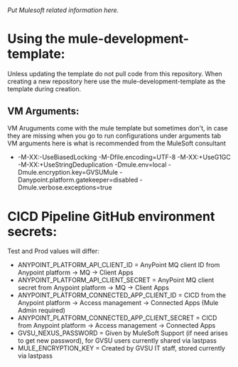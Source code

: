 ###### Put Mulesoft related information here.

# Using the mule-development-template:
Unless updating the template do not pull code from this repository. When creating a new repository here use the mule-development-template as the template during creation.

## VM Arguments:
VM Aruguments come with the mule template but sometimes don't, in case they are missing when you go to run configurations under arguments tab VM arguments here is what is recommended from the MuleSoft consultant
- -M-XX:-UseBiasedLocking -M-Dfile.encoding=UTF-8 -M-XX:+UseG1GC -M-XX:+UseStringDeduplication -Dmule.env=local -Dmule.encryption.key=GVSUMule -Danypoint.platform.gatekeeper=disabled -Dmule.verbose.exceptions=true

# CICD Pipeline GitHub environment secrets:
Test and Prod values will differ:
- ANYPOINT_PLATFORM_API_CLIENT_ID = AnyPoint MQ client ID from Anypoint platform -> MQ -> Client Apps
- ANYPOINT_PLATFORM_API_CLIENT_SECRET = AnyPoint MQ client secret from Anypoint platform -> MQ -> Client Apps
- ANYPOINT_PLATFORM_CONNECTED_APP_CLIENT_ID = CICD from the Anypoint platform -> Access management -> Connected Apps (Mule Admin required)
- ANYPOINT_PLATFORM_CONNECTED_APP_CLIENT_SECRET = CICD from Anypoint platform -> Access management -> Connected Apps
- GVSU_NEXUS_PASSWORD = Given by MuleSoft Support (if need arises to get new password), for GVSU users currently shared via lastpass
- MULE_ENCRYPTION_KEY = Created by GVSU IT staff, stored currently via lastpass

